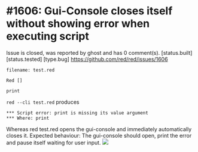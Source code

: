 
#1606: Gui-Console closes itself without showing error when executing script
================================================================================
Issue is closed, was reported by ghost and has 0 comment(s).
[status.built] [status.tested] [type.bug]
<https://github.com/red/red/issues/1606>

`filename: test.red`

```
Red []

print
```

`red --cli test.red` produces

```
*** Script error: print is missing its value argument
*** Where: print
```

Whereas red test.red opens the gui-console and immediately automatically closes it.
Expected behaviour: The gui-console should open, print the error and pause itself waiting for user input.
![](https://files.gitter.im/red/red/gui-branch/g2fc/doesnt-show-errors.gif)



